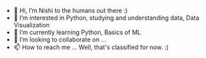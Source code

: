 - 👋 Hi, I’m Nishi to the humans out there :) 
- 👀 I’m interested in Python, studying and understanding data, Data Visualization
- 🌱 I’m currently learning Python, Basics of ML
- 💞️ I’m looking to collaborate on ...
- 📫 How to reach me ... Well, that's classified for now. :) 

<!---
nnigam-avaya/nnigam-avaya is a ✨ special ✨ repository because its `README.md` (this file) appears on your GitHub profile.
You can click the Preview link to take a look at your changes.
--->
